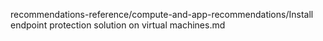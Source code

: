 recommendations-reference/compute-and-app-recommendations/Install endpoint protection solution on virtual machines.md